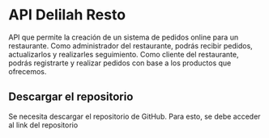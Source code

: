 # API Delilah Resto

API que permite la creación de un sistema de pedidos online para un restaurante. Como administrador del restaurante, podrás recibir pedidos, actualizarlos y realizarles seguimiento. Como cliente del restaurante, podrás registrarte y realizar pedidos con base a los productos que ofrecemos.

## Descargar el repositorio

Se necesita descargar el repositorio de GitHub. Para esto, se debe acceder al link del repositorio